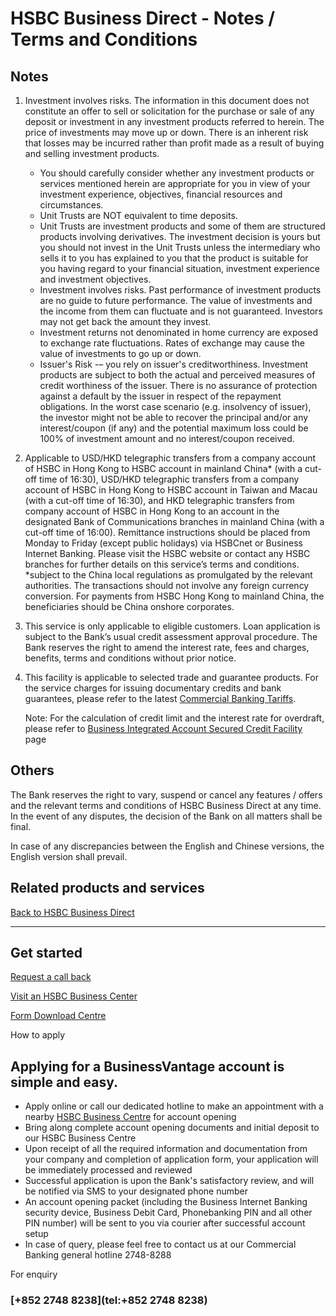 # HSBC Business Direct - Notes / Terms and Conditions

## Notes

1. Investment involves risks. The information in this document does not constitute an offer to sell or solicitation for the purchase or sale of any deposit or investment in any investment products referred to herein. The price of investments may move up or down. There is an inherent risk that losses may be incurred rather than profit made as a result of buying and selling investment products.

   * You should carefully consider whether any investment products or services mentioned herein are appropriate for you in view of your investment experience, objectives, financial resources and circumstances.
   * Unit Trusts are NOT equivalent to time deposits.
   * Unit Trusts are investment products and some of them are structured products involving derivatives. The investment decision is yours but you should not invest in the Unit Trusts unless the intermediary who sells it to you has explained to you that the product is suitable for you having regard to your financial situation, investment experience and investment objectives.
   * Investment involves risks. Past performance of investment products are no guide to future performance. The value of investments and the income from them can fluctuate and is not guaranteed. Investors may not get back the amount they invest.
   * Investment returns not denominated in home currency are exposed to exchange rate fluctuations. Rates of exchange may cause the value of investments to go up or down.
   * Issuer's Risk -– you rely on issuer's creditworthiness. Investment products are subject to both the actual and perceived measures of credit worthiness of the issuer. There is no assurance of protection against a default by the issuer in respect of the repayment obligations. In the worst case scenario (e.g. insolvency of issuer), the investor might not be able to recover the principal and/or any interest/coupon (if any) and the potential maximum loss could be 100% of investment amount and no interest/coupon received.
2. Applicable to USD/HKD telegraphic transfers from a company account of HSBC in Hong Kong to HSBC account in mainland China\* (with a cut-off time of 16:30), USD/HKD telegraphic transfers from a company account of HSBC in Hong Kong to HSBC account in Taiwan and Macau (with a cut-off time of 16:30), and HKD telegraphic transfers from company account of HSBC in Hong Kong to an account in the designated Bank of Communications branches in mainland China (with a cut-off time of 16:00). Remittance instructions should be placed from Monday to Friday (except public holidays) via HSBCnet or Business Internet Banking. Please visit the HSBC website or contact any HSBC branches for further details on this service’s terms and conditions.  
   \*subject to the China local regulations as promulgated by the relevant authorities. The transactions should not involve any foreign currency conversion. For payments from HSBC Hong Kong to mainland China, the beneficiaries should be China onshore corporates.
3. This service is only applicable to eligible customers. Loan application is subject to the Bank’s usual credit assessment approval procedure. The Bank reserves the right to amend the interest rate, fees and charges, benefits, terms and conditions without prior notice.
4. This facility is applicable to selected trade and guarantee products. For the service charges for issuing documentary credits and bank guarantees, please refer to the latest [Commercial Banking Tariffs](/en-gb/regulations/commercial-tariffs).

   Note: For the calculation of credit limit and the interest rate for overdraft, please refer to [Business Integrated Account Secured Credit Facility](/en-gb/products/business-integrated-account-secured-credit-facility) page

  

## Others

The Bank reserves the right to vary, suspend or cancel any features / offers and the relevant terms and conditions of HSBC Business Direct at any time. In the event of any disputes, the decision of the Bank on all matters shall be final.

In case of any discrepancies between the English and Chinese versions, the English version shall prevail.

  

## Related products and services

[Back to HSBC Business Direct](/en-gb/products/hsbc-business-direct)

---

## Get started

[Request a call back](/en-gb/arrange-a-call-back-bia)

[Visit an HSBC Business Center](/en-gb/products/hsbc-business-centres)

[Form Download Centre](/en-gb/help-centre/business-forms)

How to apply

## Applying for a BusinessVantage account is simple and easy.

  

* Apply online or call our dedicated hotline to make an appointment with a nearby [HSBC Business Centre](/en-gb/products/hsbc-business-centres) for account opening
* Bring along complete account opening documents and initial deposit to our HSBC Business Centre
* Upon receipt of all the required information and documentation from your company and completion of application form, your application will be immediately processed and reviewed
* Successful application is upon the Bank's satisfactory review, and will be notified via SMS to your designated phone number
* An account opening packet (including the Business Internet Banking security device, Business Debit Card, Phonebanking PIN and all other PIN number) will be sent to you via courier after successful account setup
* In case of query, please feel free to contact us at our Commercial Banking general hotline 2748-8288

For enquiry

### [+852 2748 8238](tel:+852 2748 8238)